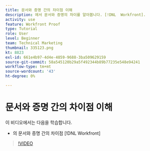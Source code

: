 ```yaml
---
title: 문서와 증명 간의 차이점 이해
description: 에서 문서와 증명의 차이를 알아봅니다. [!DNL  Workfront].
activity: use
feature: Workfront Proof
type: Tutorial
role: User
level: Beginner
team: Technical Marketing
thumbnail: 335123.png
kt: 8823
exl-id: 661e4b97-4d4e-4859-9688-3ba509629159
source-git-commit: 58a545120b29a5f492344b89b77235e548e94241
workflow-type: tm+mt
source-wordcount: '43'
ht-degree: 0%

---
```


# 문서와 증명 간의 차이점 이해

이 비디오에서는 다음을 학습합니다.

* 의 문서와 증명 간의 차이점 [!DNL Workfront]

>[!VIDEO](https://video.tv.adobe.com/v/335123/?quality=12)
